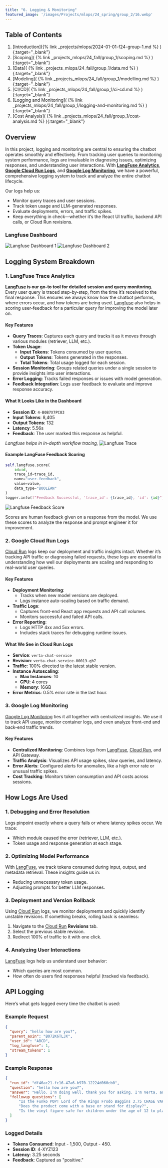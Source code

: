 ```yaml
---
title: "6. Logging & Monitoring"
featured_image: '/images/Projects/mlops/24_spring/group_2/16.webp'
---
```


## Table of Contents

1. [Introduction]({% link _projects/mlops/2024-01-01-f24-group-1.md %} ){:target="_blank"}<br>
2. [Scoping]( {% link _projects_mlops/24_fall/group_1/scoping.md %} ){:target="_blank"}<br>
3. [Data]( {% link _projects_mlops/24_fall/group_1/data.md %} ){:target="_blank"}<br>
4. [Modeling]( {% link _projects_mlops/24_fall/group_1/modelling.md %} ){:target="_blank"}<br>
5. [CI/CD]( {% link _projects_mlops/24_fall/group_1/ci-cd.md %} ){:target="_blank"}<br>
6. [Logging and Monitoring]( {% link _projects_mlops/24_fall/group_1/logging-and-monitoring.md %} ){:target="_blank"}<br>
7. [Cost Analysis]( {% link _projects_mlops/24_fall/group_1/cost-analysis.md %} ){:target="_blank"}<br>

## Overview

In this project, logging and monitoring are central to ensuring the chatbot operates smoothly and effectively. From tracking user queries to monitoring system performance, logs are invaluable in diagnosing issues, optimizing responses, and understanding user interactions. With **[LangFuse Analytics](https://langfuse.com/)**, **[Google Cloud Run Logs](https://cloud.google.com/run)**, and **[Google Log Monitoring](https://cloud.google.com/logging)**, we have a powerful, comprehensive logging system to track and analyze the entire chatbot lifecycle.

Our logs help us:
- Monitor query traces and user sessions.
- Track token usage and LLM-generated responses.
- Evaluate deployments, errors, and traffic spikes.
- Keep everything in check—whether it’s the React UI traffic, backend API calls, or Cloud Run revisions.

### Langfuse Dashboard
![Langfuse Dashboard 1](/images/Projects/mlops/24_fall/group_1/9.webp)
![Langfuse Dashboard 2](/images/Projects/mlops/24_fall/group_1/10.webp)

## Logging System Breakdown

### 1. LangFuse Trace Analytics

**[LangFuse](https://langfuse.com/) is our go-to tool for detailed session and query monitoring.** Every user query is traced step-by-step, from the time it’s received to the final response. This ensures we always know how the chatbot performs, where errors occur, and how tokens are being used. [Langfuse](https://langfuse.com/) also helps in scoring user-feedback for a particular query for improving the model later on.

#### Key Features

- **Query Traces**:
  Captures each query and tracks it as it moves through various modules (retriever, LLM, etc.).
- **Token Usage**:
  - **Input Tokens**: Tokens consumed by user queries.
  - **Output Tokens**: Tokens generated in the responses.
  - **Total Tokens**: Total usage logged for each session.
- **Session Monitoring**:
  Groups related queries under a single session to provide insights into user interactions.
- **Error Logging**:
  Tracks failed responses or issues with model generation.
- **Feedback Integration**:
  Logs user feedback to evaluate and improve response accuracy.

#### What It Looks Like in the Dashboard

- **Session ID**: `4-B0B7X7PC83`
- **Input Tokens**: 8,405
- **Output Tokens**: 132
- **Latency**: 5.56s
- **Feedback**: The user marked this response as helpful.

*Langfuse helps in in-depth workflow tracing,*
![Langfuse Trace](/images/Projects/mlops/24_fall/group_1/11.webp)

#### Example LangFuse Feedback Scoring

```python
self.langfuse.score(
    id=id,
    trace_id=trace_id,
    name="user-feedback",
    value=value,
    data_type="BOOLEAN"
)
logger.info(f"Feedback Successful, 'trace_id': {trace_id}, 'id': {id}")
```
![Langfuse Feedback Score](/images/Projects/mlops/24_fall/group_1/12.webp)

Scores are human feedback given on a response from the model. We use these scores to analyze the response and prompt engineer it for improvement.


### 2. Google Cloud Run Logs

[Cloud Run](https://cloud.google.com/run) logs keep our deployment and traffic insights intact. Whether it’s tracking API traffic or diagnosing failed requests, these logs are essential to understanding how well our deployments are scaling and responding to real-world user queries.

#### Key Features

- **Deployment Monitoring**:
  - Tracks when new model versions are deployed.
  - Logs instance auto-scaling based on traffic demand.
- **Traffic Logs**:
  - Captures front-end React app requests and API call volumes.
  - Monitors successful and failed API calls.
- **Error Reporting**:
  - Logs HTTP 4xx and 5xx errors.
  - Includes stack traces for debugging runtime issues.

#### What We See in Cloud Run Logs

- **Service**: `verta-chat-service`
- **Revision**: `verta-chat-service-00013-gh7`
- **Traffic**: 100% directed to the latest stable version.
- **Instance Autoscaling**:
  - **Max Instances**: 10
  - **CPU**: 4 cores
  - **Memory**: 16GB
- **Error Metrics**: 0.5% error rate in the last hour.

### 3. Google Log Monitoring

[Google Log Monitoring](https://cloud.google.com/logging) ties it all together with centralized insights. We use it to track API usage, monitor container logs, and even analyze front-end and back-end traffic trends.

#### Key Features

- **Centralized Monitoring**:
  Combines logs from [LangFuse](https://langfuse.com/), [Cloud Run](https://cloud.google.com/run), and API Gateway.
- **Traffic Analysis**:
  Visualizes API usage spikes, slow queries, and latency.
- **Error Alerts**:
  Configured alerts for anomalies, like a high error rate or unusual traffic spikes.
- **Cost Tracking**:
  Monitors token consumption and API costs across sessions.


## How Logs Are Used

### 1. Debugging and Error Resolution

Logs pinpoint exactly where a query fails or where latency spikes occur. We trace:
- Which module caused the error (retriever, LLM, etc.).
- Token usage and response generation at each stage.

### 2. Optimizing Model Performance

With [LangFuse](https://langfuse.com/), we track tokens consumed during input, output, and metadata retrieval. These insights guide us in:
- Reducing unnecessary token usage.
- Adjusting prompts for better LLM responses.

### 3. Deployment and Version Rollback

Using [Cloud Run](https://cloud.google.com/run) logs, we monitor deployments and quickly identify unstable revisions. If something breaks, rolling back is seamless:
1. Navigate to the [Cloud Run](https://cloud.google.com/run) **Revisions** tab.
2. Select the previous stable revision.
3. Redirect 100% of traffic to it with one click.

### 4. Analyzing User Interactions

[LangFuse](https://langfuse.com/) logs help us understand user behavior:
- Which queries are most common.
- How often do users find responses helpful (tracked via feedback).

## API Logging

Here’s what gets logged every time the chatbot is used:

### Example Request

```json
{
  "query": "hello how are you?",
  "parent_asin": "B072K6TLJX",
  "user_id": "ABCD",
  "log_langfuse": 1,
  "stream_tokens": 1
}
```

### Example Response

```json
{
  "run_id": "df46ac21-fc16-47a6-b970-12224d060cb0",
  "question": "hello how are you?",
  "answer": "Hello. I'm doing well, thank you for asking. I'm Verta, an advanced AI assistant here to help you with any product-related inquiries you may have. I'm ready to provide you with clear, accurate, and insightful responses to support your decision-making process. How can I assist you today?",
  "followup_questions": [
      "Is the Funko POP! Lord of the Rings Frodo Baggins 3.75 CHASE VARIANT Vinyl Figure suitable for display in an office setting?",
      "Does the product come with a base or stand for display?",
      "Is the vinyl figure safe for children under the age of 12 to play with?"
  ]
}
```

### Logged Details

- **Tokens Consumed**: Input - 1,500, Output - 450.
- **Session ID**: 4-XYZ123
- **Latency**: 3.25 seconds
- **Feedback**: Captured as "positive."